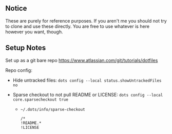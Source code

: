 ## Notice
These are purely for reference purposes. If you aren't me you should not try to clone and use these directly. You are free to use whatever is here however you want, though.

## Setup Notes
Set up as a git bare repo https://www.atlassian.com/git/tutorials/dotfiles

Repo config:

- Hide untracked files: `dots config --local status.showUntrackedFiles no`

- Sparse checkout to not pull README or LICENSE: `dots config --local core.sparsecheckout true`

  - `~/.dots/info/sparse-checkout`
    ```
    /*
    !README.*
    !LICENSE
    ```
